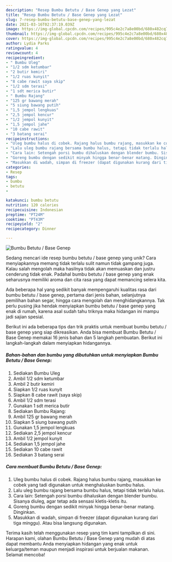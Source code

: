 ```yaml
---
description: "Resep Bumbu Betutu / Base Genep yang Lezat"
title: "Resep Bumbu Betutu / Base Genep yang Lezat"
slug: 7-resep-bumbu-betutu-base-genep-yang-lezat
date: 2021-03-16T02:37:19.039Z
image: https://img-global.cpcdn.com/recipes/995c4e2c7a8e00bd/680x482cq70/bumbu-betutu-base-genep-foto-resep-utama.jpg
thumbnail: https://img-global.cpcdn.com/recipes/995c4e2c7a8e00bd/680x482cq70/bumbu-betutu-base-genep-foto-resep-utama.jpg
cover: https://img-global.cpcdn.com/recipes/995c4e2c7a8e00bd/680x482cq70/bumbu-betutu-base-genep-foto-resep-utama.jpg
author: Lydia Parks
ratingvalue: 4
reviewcount: 4
recipeingredient:
- " Bumbu Uleg"
- "1/2 sdm ketumbar"
- "2 butir kemiri"
- "1/2 ruas kunyit"
- "8 cabe rawit saya skip"
- "1/2 sdm terasi"
- "1 sdt merica butir"
- " Bumbu Rajang"
- "125 gr bawang merah"
- "5 siung bawang putih"
- "1,5 jempol lengkuas"
- "2,5 jempol kencur"
- "1/2 jempol kunyit"
- "1,5 jempol jahe"
- "10 cabe rawit"
- "3 batang serai"
recipeinstructions:
- "Uleg bumbu halus di cobek. Rajang halus bumbu rajang, masukkan ke cobek yang tadi digunakan untuk menghaluskan bumbu halus."
- "Lalu uleg bumbu rajang bersama bumbu halus, tetapi tidak terlalu halus."
- "Cara lain: Setengah porsi bumbu dihaluskan dengan blender bumbu. Sisanya diuleg, agar tetap ada sensasi kletis-kletis itu."
- "Goreng bumbu dengan sedikit minyak hingga benar-benar matang. Dinginkan."
- "Masukkan di wadah, simpan di freezer (dapat digunakan kurang dari tiga minggu). Atau bisa langsung digunakan."
categories:
- Resep
tags:
- bumbu
- betutu
- 

katakunci: bumbu betutu  
nutrition: 120 calories
recipecuisine: Indonesian
preptime: "PT24M"
cooktime: "PT43M"
recipeyield: "2"
recipecategory: Dinner

---
```



![Bumbu Betutu / Base Genep](https://img-global.cpcdn.com/recipes/995c4e2c7a8e00bd/680x482cq70/bumbu-betutu-base-genep-foto-resep-utama.jpg)

Sedang mencari ide resep bumbu betutu / base genep yang unik? Cara menyiapkannya memang tidak terlalu sulit namun tidak gampang juga. Kalau salah mengolah maka hasilnya tidak akan memuaskan dan justru cenderung tidak enak. Padahal bumbu betutu / base genep yang enak seharusnya memiliki aroma dan cita rasa yang dapat memancing selera kita.

Ada beberapa hal yang sedikit banyak mempengaruhi kualitas rasa dari bumbu betutu / base genep, pertama dari jenis bahan, selanjutnya pemilihan bahan segar, hingga cara mengolah dan menghidangkannya. Tak perlu pusing jika hendak menyiapkan bumbu betutu / base genep yang enak di rumah, karena asal sudah tahu triknya maka hidangan ini mampu jadi sajian spesial.




Berikut ini ada beberapa tips dan trik praktis untuk membuat bumbu betutu / base genep yang siap dikreasikan. Anda bisa membuat Bumbu Betutu / Base Genep memakai 16 jenis bahan dan 5 langkah pembuatan. Berikut ini langkah-langkah dalam menyiapkan hidangannya.

<!--inarticleads1-->

##### Bahan-bahan dan bumbu yang dibutuhkan untuk menyiapkan Bumbu Betutu / Base Genep:

1. Sediakan  Bumbu Uleg
1. Ambil 1/2 sdm ketumbar
1. Ambil 2 butir kemiri
1. Siapkan 1/2 ruas kunyit
1. Siapkan 8 cabe rawit (saya skip)
1. Ambil 1/2 sdm terasi
1. Gunakan 1 sdt merica butir
1. Sediakan  Bumbu Rajang:
1. Ambil 125 gr bawang merah
1. Siapkan 5 siung bawang putih
1. Gunakan 1,5 jempol lengkuas
1. Sediakan 2,5 jempol kencur
1. Ambil 1/2 jempol kunyit
1. Sediakan 1,5 jempol jahe
1. Sediakan 10 cabe rawit
1. Sediakan 3 batang serai




<!--inarticleads2-->

##### Cara membuat Bumbu Betutu / Base Genep:

1. Uleg bumbu halus di cobek. Rajang halus bumbu rajang, masukkan ke cobek yang tadi digunakan untuk menghaluskan bumbu halus.
1. Lalu uleg bumbu rajang bersama bumbu halus, tetapi tidak terlalu halus.
1. Cara lain: Setengah porsi bumbu dihaluskan dengan blender bumbu. Sisanya diuleg, agar tetap ada sensasi kletis-kletis itu.
1. Goreng bumbu dengan sedikit minyak hingga benar-benar matang. Dinginkan.
1. Masukkan di wadah, simpan di freezer (dapat digunakan kurang dari tiga minggu). Atau bisa langsung digunakan.




Terima kasih telah menggunakan resep yang tim kami tampilkan di sini. Harapan kami, olahan Bumbu Betutu / Base Genep yang mudah di atas dapat membantu Anda menyiapkan hidangan yang enak untuk keluarga/teman maupun menjadi inspirasi untuk berjualan makanan. Selamat mencoba!

